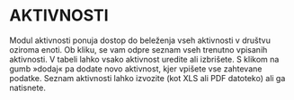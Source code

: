 # AKTIVNOSTI

Modul aktivnosti ponuja dostop do beleženja vseh aktivnosti v društvu oziroma enoti. Ob kliku, se vam odpre seznam vseh trenutno vpisanih aktivnosti. V tabeli lahko vsako aktivnost uredite ali izbrišete. S klikom na gumb »dodaj« pa dodate novo aktivnost, kjer vpišete vse zahtevane podatke. Seznam aktivnosti lahko izvozite (kot XLS ali PDF datoteko) ali ga natisnete.
